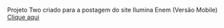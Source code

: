 Projeto Two criado para a postagem do site Ilumina Enem (Versão Mobile)
[Clique aqui](https://jamyle-elen.github.io/Projeto-Two-VM/site/TCCC%20-%20backup%204.0/index.html)
